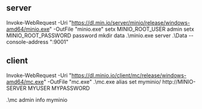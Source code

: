 
## server

Invoke-WebRequest -Uri "https://dl.min.io/server/minio/release/windows-amd64/minio.exe" -OutFile "minio.exe"
setx MINIO_ROOT_USER admin
setx MINIO_ROOT_PASSWORD password
mkdir data
.\minio.exe server .\Data --console-address ":9001"

## client

Invoke-WebRequest -Uri "https://dl.minio.io/client/mc/release/windows-amd64/mc.exe" -OutFile "mc.exe"
.\mc.exe alias set myminio/ http://MINIO-SERVER MYUSER MYPASSWORD

.\mc admin info myminio